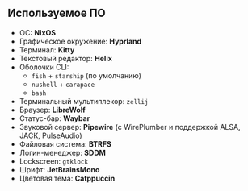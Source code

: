 ## Используемое ПО

- ОС: **NixOS**
- Графическое окружение: **Hyprland**
- Терминал: **Kitty**
- Текстовый редактор: **Helix**
- Оболочки CLI:
  - `fish` + `starship` (по умолчанию)
  - `nushell` + `carapace`
  - `bash` 
- Терминальный мультиплекор: `zellij`
- Браузер: **LibreWolf**
- Статус-бар: **Waybar**
- Звуковой сервер: **Pipewire** (с WirePlumber и поддержкой ALSA, JACK, PulseAudio)
- Файловая система: **BTRFS**
- Логин-менеджер: **SDDM**
- Lockscreen: `gtklock`
- Шрифт: **JetBrainsMono**
- Цветовая тема: **Catppuccin**
